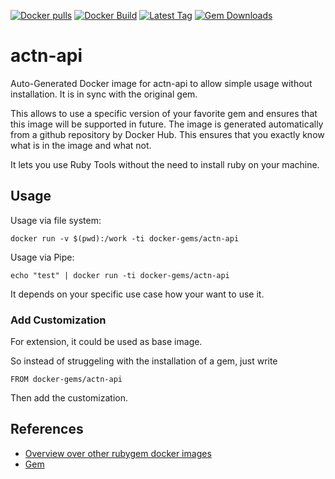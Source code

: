 [![Docker pulls](https://img.shields.io/docker/pulls/rubygem/actn-api.svg)](https://hub.docker.com/r/rubygem/actn-api/)
[![Docker Build](https://img.shields.io/docker/automated/rubygem/actn-api.svg)](https://hub.docker.com/r/rubygem/actn-api/)
[![Latest Tag](https://img.shields.io/github/tag/docker-rubygem/actn-api.svg)](https://hub.docker.com/r/rubygem/actn-api/)
[![Gem Downloads](https://img.shields.io/gem/dt/actn-api.svg)](https://rubygems.org/gems/actn-api/)
# actn-api

Auto-Generated Docker image for actn-api to allow simple usage without installation.
It is in sync with the original gem.

This allows to use a specific version of your favorite gem and ensures that this image will be supported in future.
The image is generated automatically from a github repository by Docker Hub.
This ensures that you exactly know what is in the image and what not.

It lets you use Ruby Tools without the need to install ruby on your machine.

## Usage

Usage via file system:

`docker run -v $(pwd):/work -ti docker-gems/actn-api`

Usage via Pipe:

`echo "test" | docker run -ti docker-gems/actn-api`

It depends on your specific use case how your want to use it.

### Add Customization

For extension, it could be used as base image.

So instead of struggeling with the installation of a gem, just write

`FROM docker-gems/actn-api`

Then add the customization.

## References

 - [Overview over other rubygem docker images](https://github.com/thinkbot/docker-rubygem)
 - [Gem](https://rubygems.org/gems/actn-api/)
